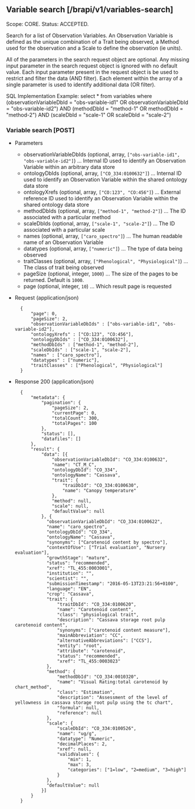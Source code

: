 ## Variable search [/brapi/v1/variables-search]
Scope: CORE.
Status: ACCEPTED.

Search for a list of Observation Variables. An Observation Variable is defined as the unique combination of a Trait being observed, a Method used for the observation and a Scale to define the observation (ie units). 

All of the parameters in the search request object are optional. Any missing input parameter in the search request object is ignored with no default value. 
Each input parameter present in the request object is be used to restrict and filter the data (AND filter). 
Each element within the array of a single parameter is used to identify additional data (OR filter).

SQL Implementation Example:
select * from variables where 
(observationVariableDbId = "obs-variable-id1"   OR   observationVariableDbId = "obs-variable-id2")
AND 
(methodDbId = "method-1"   OR   methodDbId = "method-2")
AND 
(scaleDbId = "scale-1"   OR   scaleDbId = "scale-2")


### Variable search [POST]
+ Parameters
   + observationVariableDbIds (optional, array, `["obs-variable-id1", "obs-variable-id2"]`) ... Internal ID used to identify an Observation Variable within an arbitrary data store 
   + ontologyDbIds (optional, array, `["CO_334:0100632"]`) ... Internal ID used to identify an Observation Variable within the shared ontology data store
   + ontologyXrefs (optional, array, `["CO:123", "CO:456"]`) ... External reference ID used to identify an Observation Variable within the shared ontology data store
   + methodDbIds (optional, array, `["method-1", "method-2"]`) ... The ID associated with a particular method
   + scaleDbIds (optional, array, `["scale-1", "scale-2"]`) ... The ID associated with a particular scale
   + names (optional, array, `["caro_spectro"]`) ... The human readable name of an Observation Variable
   + datatypes (optional, array, `["numeric"]`) ... The type of data being observed
   + traitClasses (optional, array, `["Phenological", "Physiological"]`) ... The class of trait being observed
   + pageSize (optional, integer, `1000`) ... The size of the pages to be returned. Default is `1000`.
   + page (optional, integer, `10`) ... Which result page is requested

+ Request (application/json)

        {
            "page": 0,
            "pageSize": 2,
            "observationVariableDbIds" : ["obs-variable-id1", "obs-variable-id2"],
            "ontologyXrefs" : ["CO:123", "CO:456"],
            "ontologyDbIds" : ["CO_334:0100632"],
            "methodDbIds" : ["method-1", "method-2"],
            "scaleDbIds" : ["scale-1", "scale-2"],
            "names" : ["caro_spectro"],
            "datatypes" : ["numeric"],
            "traitClasses" : ["Phenological", "Physiological"]
        }

+ Response 200 (application/json)

        {
            "metadata": {
                "pagination": {
                    "pageSize": 2,
                    "currentPage": 0,
                    "totalCount": 300,
                    "totalPages": 100
                },
                "status": [],
                "datafiles": []
            },
            "result": {
                "data": [{
                    "observationVariableDbId": "CO_334:0100632",
                    "name": "CT_M_C",
                    "ontologyDbId": "CO_334",
                    "ontologyName": "Cassava",
                    "trait": {
                        "traiDbId": "CO_334:0100630",
                        "name": "Canopy temperature"
                    },
                    "method": null,
                    "scale": null,
                    "defaultValue": null
                }, {
                  "observationVariableDbId": "CO_334:0100622",
                  "name": "caro_spectro",
                  "ontologyDbId": "CO_334",
                  "ontologyName": "Cassava",
                  "synonyms": ["Carotenoid content by spectro"],
                  "contextOfUse": ["Trial evaluation", "Nursery evaluation"],
                  "growthStage": "mature",
                  "status": "recommended",
                  "xref": "TL_455:0003001",
                  "institution": "",
                  "scientist": "",
                  "submissionTimestamp": "2016-05-13T23:21:56+0100",
                  "language": "EN",
                  "crop": "Cassava",
                  "trait": {
                      "traitDbId": "CO_334:0100620",
                      "name": "Carotenoid content",
                      "class": "physiological trait",
                      "description": "Cassava storage root pulp carotenoid content",
                      "synonyms": ["carotenoid content measure"],
                      "mainAbbreviation": "CC",
                      "alternativeAbbreviations": ["CCS"],
                      "entity": "root",
                      "attribute": "carotenoid",
                      "status": "recommended",
                      "xref": "TL_455:0003023"
                  },
                  "method": {
                      "methodDbId": "CO_334:0010320",
                      "name": "Visual Rating:total carotenoid by chart_method",
                      "class": "Estimation",
                      "description": "Assessment of the level of yellowness in cassava storage root pulp using the tc chart",
                      "formula": null,
                      "reference": null
                  },
                  "scale": {
                      "scaleDbId": "CO_334:0100526",
                      "name": "ug/g",
                      "datatype": "Numeric",
                      "decimalPlaces": 2,
                      "xref": null,
                      "validValues": {
                          "min": 1,
                          "max": 3,
                          "categories": ["1=low", "2=medium", "3=high"]
                      }
                  },
                  "defaultValue": null
                }]
            }
        }
